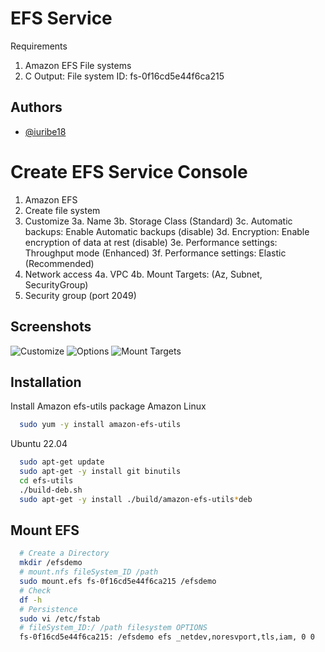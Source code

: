 # EFS Service
Requirements
1. Amazon EFS File systems
2. C
Output:
File system ID: fs-0f16cd5e44f6ca215

## Authors
- [@iuribe18](https://www.github.com/iuribe18)

# Create EFS Service Console
1. Amazon EFS
2. Create file system
3. Customize
3a. Name
3b. Storage Class (Standard)
3c. Automatic backups: Enable Automatic backups (disable)
3d. Encryption: Enable encryption of data at rest (disable)
3e. Performance settings: Throughput mode (Enhanced)
3f. Performance settings: Elastic (Recommended)
4. Network access
4a. VPC
4b. Mount Targets: (Az, Subnet, SecurityGroup)
5. Security group (port 2049)

## Screenshots
![Customize](https://github.com/iuribe18/aws/assets/78730753/8952ad42-42c7-4d01-8231-9d5da9701d4d)
![Options](https://github.com/iuribe18/aws/assets/78730753/5cecdf0c-0813-4467-826b-1d382d453d10)
![Mount Targets](https://github.com/iuribe18/aws/assets/78730753/c740f193-bbc1-4c52-b9a3-2310f382f272)

## Installation
Install Amazon efs-utils package
Amazon Linux
```bash
  sudo yum -y install amazon-efs-utils
```

Ubuntu 22.04
```bash
  sudo apt-get update
  sudo apt-get -y install git binutils
  cd efs-utils
  ./build-deb.sh
  sudo apt-get -y install ./build/amazon-efs-utils*deb
```

## Mount EFS
```bash
  # Create a Directory
  mkdir /efsdemo 
  # mount.nfs fileSystem_ID /path
  sudo mount.efs fs-0f16cd5e44f6ca215 /efsdemo
  # Check
  df -h
  # Persistence
  sudo vi /etc/fstab
  # fileSystem_ID:/ /path filesystem OPTIONS
  fs-0f16cd5e44f6ca215: /efsdemo efs _netdev,noresvport,tls,iam, 0 0
```